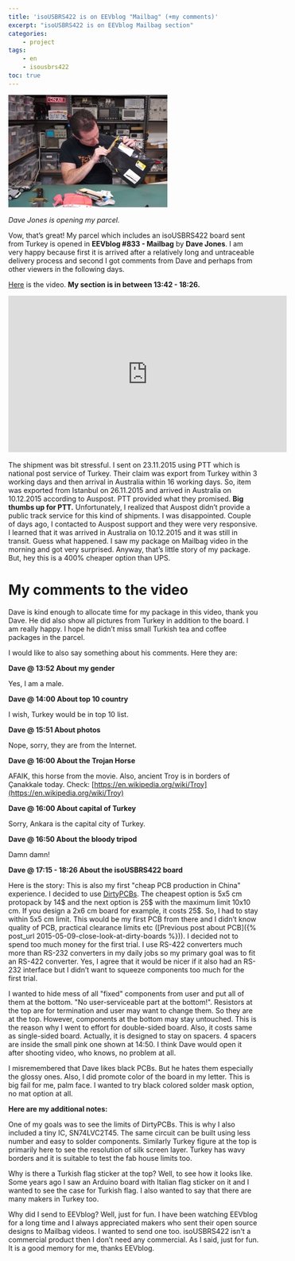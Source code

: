 ```yaml
---
title: 'isoUSBRS422 is on EEVblog "Mailbag" (+my comments)'
excerpt: "isoUSBRS422 is on EEVblog Mailbag section"
categories:
    - project
tags:
    - en
    - isousbrs422
toc: true
---
```


![Dave Jones is opening my parcel.](/assets/images/blog/15/2015-12-26-eevblog833_isousbrs422_320_226.jpg)

*Dave Jones is opening my parcel.*

Vow, that’s great! My parcel which includes an isoUSBRS422 board sent from
Turkey is opened in **EEVblog #833 - Mailbag** by **Dave Jones**. I am very
happy because first it is arrived after a relatively long and untraceable
delivery process and second I got comments from Dave and perhaps from other
viewers in the following days.

[Here](https://www.youtube.com/watch?v=dXbbJOH59oo) is the video. **My section
is in between 13:42 - 18:26.**

<!-- markdownlint-capture -->
<!-- markdownlint-disable -->
<iframe width="560" height="315" src="https://www.youtube.com/embed/dXbbJOH59oo?start=822" frameborder="0" allow="accelerometer; autoplay; encrypted-media; gyroscope; picture-in-picture" allowfullscreen></iframe>
<!-- markdownlint-restore -->

The shipment was bit stressful. I sent on 23.11.2015 using PTT which is national
post service of Turkey. Their claim was export from Turkey within 3 working days
and then arrival in Australia within 16 working days. So, item was exported from
Istanbul on 26.11.2015 and arrived in Australia on 10.12.2015 according to
Auspost. PTT provided what they promised. **Big thumbs up for PTT.**
Unfortunately, I realized that Auspost didn’t provide a public track service for
this kind of shipments. I was disappointed. Couple of days ago, I contacted to
Auspost support and they were very responsive. I learned that it was arrived in
Australia on 10.12.2015 and it was still in transit. Guess what happened. I saw
my package on Mailbag video in the morning and got very surprised. Anyway,
that’s little story of my package. But, hey this is a 400% cheaper option than
UPS.

# My comments to the video

Dave is kind enough to allocate time for my package in this video, thank you
Dave. He did also show all pictures from Turkey in addition to the board. I am
really happy. I hope he didn’t miss small Turkish tea and coffee packages in the
parcel.

I would like to also say something about his comments. Here they are:

**Dave @ 13:52 About my gender**

Yes, I am a male.

**Dave @ 14:00 About top 10 country**

I wish, Turkey would be in top 10 list.

**Dave @ 15:51 About photos**

Nope, sorry, they are from the Internet.

**Dave @ 16:00 About the Trojan Horse**

AFAIK, this horse from the movie. Also, ancient Troy is in borders of Çanakkale
today. Check:
[https://en.wikipedia.org/wiki/Troy](https://en.wikipedia.org/wiki/Troy)

**Dave @ 16:00 About capital of Turkey**

Sorry, Ankara is the capital city of Turkey.

**Dave @ 16:50 About the bloody tripod**

Damn damn!

**Dave @ 17:15 - 18:26 About the isoUSBRS422 board**

Here is the story: This is also my first "cheap PCB production in China"
experience. I decided to use [DirtyPCBs](https://dirtypcbs.com). The cheapest
option is 5x5 cm protopack by 14$ and the next option is 25$ with the maximum
limit 10x10 cm. If you design a 2x6 cm board for example, it costs 25$. So, I
had to stay within 5x5 cm limit. This would be my first PCB from there and I
didn’t know quality of PCB, practical clearance limits etc ([Previous post about
PCB]({% post_url 2015-05-09-close-look-at-dirty-boards %})). I decided not to
spend too much money for the first trial. I use RS-422 converters much more than
RS-232 converters in my daily jobs so my primary goal was to fit an RS-422
converter. Yes, I agree that it would be nicer if it also had an RS-232
interface but I didn’t want to squeeze components too much for the first trial.

I wanted to hide mess of all "fixed" components from user and put all of them at
the bottom. "No user-serviceable part at the bottom!". Resistors at the top are
for termination and user may want to change them. So they are at the top.
However, components at the bottom may stay untouched. This is the reason why I
went to effort for double-sided board. Also, it costs same as single-sided
board. Actually, it is designed to stay on spacers. 4 spacers are inside the
small pink one shown at 14:50. I think Dave would open it after shooting video,
who knows, no problem at all.

I misremembered that Dave likes black PCBs. But he hates them especially the
glossy ones. Also, I did promote color of the board in my letter. This is big
fail for me, palm face. I wanted to try black colored solder mask option, no mat
option at all.

**Here are my additional notes:**

One of my goals was to see the limits of DirtyPCBs. This is why I also included
a tiny IC, SN74LVC2T45. The same circuit can be built using less number and easy
to solder components. Similarly Turkey figure at the top is primarily here to
see the resolution of silk screen layer. Turkey has wavy borders and it is
suitable to test the fab house limits too.

Why is there a Turkish flag sticker at the top? Well, to see how it looks like.
Some years ago I saw an Arduino board with Italian flag sticker on it and I
wanted to see the case for Turkish flag. I also wanted to say that there are
many makers in Turkey too.

Why did I send to EEVblog? Well, just for fun. I have been watching EEVblog for
a long time and I always appreciated makers who sent their open source designs
to Mailbag videos. I wanted to send one too. isoUSBRS422 isn't a commercial
product then I don’t need any commercial. As I said, just for fun. It is a good
memory for me, thanks EEVblog.
